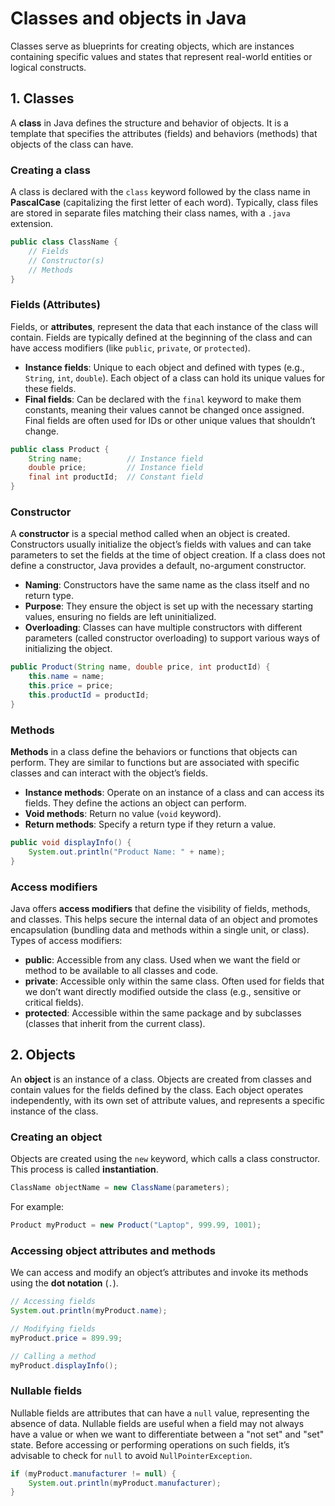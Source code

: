 # Classes and objects in Java

Classes serve as blueprints for creating objects, which are instances containing specific values and states that represent real-world entities or logical constructs.

## 1. Classes
A **class** in Java defines the structure and behavior of objects. It is a template that specifies the attributes (fields) and behaviors (methods) that objects of the class can have.

### Creating a class
A class is declared with the `class` keyword followed by the class name in **PascalCase** (capitalizing the first letter of each word). Typically, class files are stored in separate files matching their class names, with a `.java` extension.

```java
public class ClassName {
    // Fields
    // Constructor(s)
    // Methods
}
```

### Fields (Attributes)
Fields, or **attributes**, represent the data that each instance of the class will contain. Fields are typically defined at the beginning of the class and can have access modifiers (like `public`, `private`, or `protected`).

- **Instance fields**: Unique to each object and defined with types (e.g., `String`, `int`, `double`). Each object of a class can hold its unique values for these fields.
- **Final fields**: Can be declared with the `final` keyword to make them constants, meaning their values cannot be changed once assigned. Final fields are often used for IDs or other unique values that shouldn’t change.

```java
public class Product {
    String name;          // Instance field
    double price;         // Instance field
    final int productId;  // Constant field
}
```

### Constructor
A **constructor** is a special method called when an object is created. Constructors usually initialize the object’s fields with values and can take parameters to set the fields at the time of object creation. If a class does not define a constructor, Java provides a default, no-argument constructor.

- **Naming**: Constructors have the same name as the class itself and no return type.
- **Purpose**: They ensure the object is set up with the necessary starting values, ensuring no fields are left uninitialized.
- **Overloading**: Classes can have multiple constructors with different parameters (called constructor overloading) to support various ways of initializing the object.

```java
public Product(String name, double price, int productId) {
    this.name = name;
    this.price = price;
    this.productId = productId;
}
```

### Methods
**Methods** in a class define the behaviors or functions that objects can perform. They are similar to functions but are associated with specific classes and can interact with the object’s fields.

- **Instance methods**: Operate on an instance of a class and can access its fields. They define the actions an object can perform.
- **Void methods**: Return no value (`void` keyword).
- **Return methods**: Specify a return type if they return a value.

```java
public void displayInfo() {
    System.out.println("Product Name: " + name);
}
```

### Access modifiers
Java offers **access modifiers** that define the visibility of fields, methods, and classes. This helps secure the internal data of an object and promotes encapsulation (bundling data and methods within a single unit, or class). Types of access modifiers:
- **public**: Accessible from any class. Used when we want the field or method to be available to all classes and code.
- **private**: Accessible only within the same class. Often used for fields that we don’t want directly modified outside the class (e.g., sensitive or critical fields).
- **protected**: Accessible within the same package and by subclasses (classes that inherit from the current class).

## 2. Objects
An **object** is an instance of a class. Objects are created from classes and contain values for the fields defined by the class. Each object operates independently, with its own set of attribute values, and represents a specific instance of the class.

### Creating an object
Objects are created using the `new` keyword, which calls a class constructor. This process is called **instantiation**.

```java
ClassName objectName = new ClassName(parameters);
```

For example:
```java
Product myProduct = new Product("Laptop", 999.99, 1001);
```

### Accessing object attributes and methods
We can access and modify an object’s attributes and invoke its methods using the **dot notation** (`.`).

```java
// Accessing fields
System.out.println(myProduct.name);

// Modifying fields
myProduct.price = 899.99;

// Calling a method
myProduct.displayInfo();
```

### Nullable fields
Nullable fields are attributes that can have a `null` value, representing the absence of data. Nullable fields are useful when a field may not always have a value or when we want to differentiate between a "not set" and "set" state. Before accessing or performing operations on such fields, it’s advisable to check for `null` to avoid `NullPointerException`.

```java
if (myProduct.manufacturer != null) {
    System.out.println(myProduct.manufacturer);
}
```